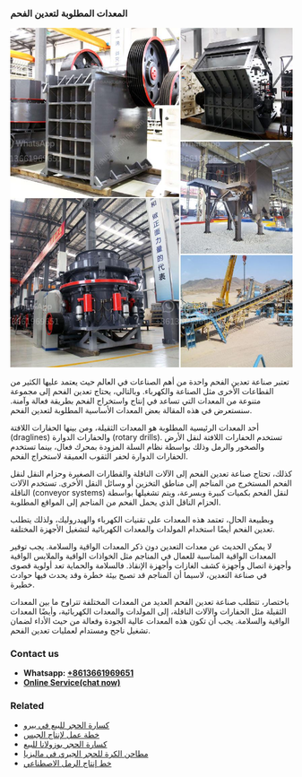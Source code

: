 <h3>المعدات المطلوبة لتعدين الفحم</h3><img src='1701850571.jpg' alt=''><p>تعتبر صناعة تعدين الفحم واحدة من أهم الصناعات في العالم حيث يعتمد عليها الكثير من القطاعات الأخرى مثل الصناعة والكهرباء. وبالتالي، يحتاج تعدين الفحم إلى مجموعة متنوعة من المعدات التي تساعد في إنتاج واستخراج الفحم بطريقة فعالة وآمنة. سنستعرض في هذه المقالة بعض المعدات الأساسية المطلوبة لتعدين الفحم.</p><p>أحد المعدات الرئيسية المطلوبة هو المعدات الثقيلة، ومن بينها الحفارات اللافتة (draglines) والحفارات الدوارة (rotary drills). تستخدم الحفارات اللافتة لنقل الأرض والصخور والرمل وذلك بواسطة نظام السلة المزودة بمحرك فعال، بينما تستخدم الحفارات الدوارة لحفر الثقوب العميقة لاستخراج الفحم.</p><p>كذلك، تحتاج صناعة تعدين الفحم إلى الآلات الناقلة والقطارات الصغيرة وحزام النقل لنقل الفحم المستخرج من المناجم إلى مناطق التخزين أو وسائل النقل الأخرى. تستخدم الآلات الناقلة (conveyor systems) لنقل الفحم بكميات كبيرة وبسرعة، ويتم تشغيلها بواسطة الحزام الناقل الذي يحمل الفحم من المناجم إلى المواقع المطلوبة.</p><p>وبطبيعة الحال، تعتمد هذه المعدات على تقنيات الكهرباء والهيدروليك، ولذلك يتطلب تعدين الفحم أيضًا استخدام المولدات والمعدات الكهربائية لتشغيل الأجهزة المختلفة.</p><p>لا يمكن الحديث عن معدات التعدين دون ذكر المعدات الواقية والسلامة. يجب توفير المعدات الواقية المناسبة للعمال في المناجم مثل الخواذات الواقية والملابس الواقية وأجهزة اتصال وأجهزة كشف الغازات وأجهزة الإنقاذ. فالسلامة والحماية تعد أولوية قصوى في صناعة التعدين، لاسيما أن المناجم قد تصبح بيئة خطرة وقد يحدث فيها حوادث خطيرة.</p><p>باختصار، تتطلب صناعة تعدين الفحم العديد من المعدات المختلفة تتراوح ما بين المعدات الثقيلة مثل الحفارات والآلات الناقلة، إلى المولدات والمعدات الكهربائية، وأيضًا المعدات الواقية والسلامة. يجب أن تكون هذه المعدات عالية الجودة وفعالة من حيث الأداء لضمان تشغيل ناجح ومستدام لعمليات تعدين الفحم.</p><h3>Contact us</h3><ul><li><strong>Whatsapp:&nbsp;<a href="https://wa.me/8613661969651">+8613661969651</a></strong></li><li><a href="https://swt.shibang-china.com/?git&amp;zhl&amp;المعدات المطلوبة لتعدين الفحم"><strong>Online Service(chat now)</strong></a></li></ul><h3>Related</h3><ul><li><a href='كسارة الحجر للبيع في بيرو.md'>كسارة الحجر للبيع في بيرو</a></li><li><a href='خطة عمل لإنتاج الجبس.md'>خطة عمل لإنتاج الجبس</a></li><li><a href='كسارة الحجر بوزولانا للبيع.md'>كسارة الحجر بوزولانا للبيع</a></li><li><a href='مطاحن الكرة للحجر الجيري في ماليزيا.md'>مطاحن الكرة للحجر الجيري في ماليزيا</a></li><li><a href='خط إنتاج الرمل الاصطناعي.md'>خط إنتاج الرمل الاصطناعي</a></li></ul>